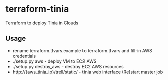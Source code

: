 # terraform-tinia
Terraform to deploy Tinia in Clouds

## Usage
+ rename terraform.tfvars.example to terraform.tfvars and fill-in AWS credentials
+ ./setup.py aws                       - deploy VM to EC2 AWS
+ ./setup.py destroy_aws               - destroy EC2 AWS resources
+ http://{aws_tinia_ip}/trell/static/  - tinia web interface (Re)start master job
